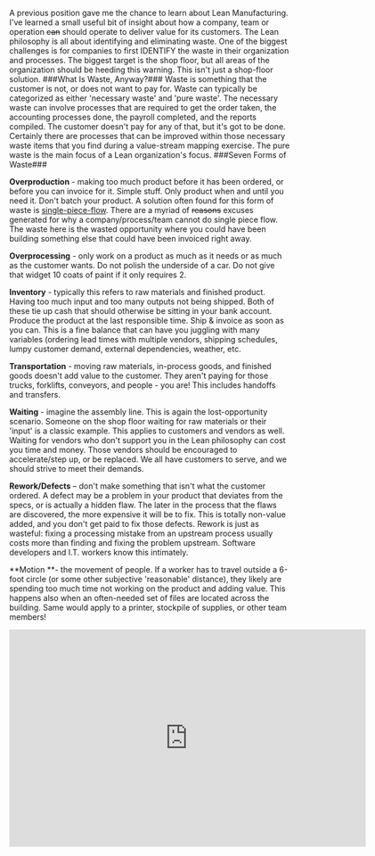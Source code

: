 <!--{Title:"The Seven Forms of Waste", PublishedOn:"2009-06-10T14:03:46", Intro:"A previous position gave me the chance to learn about Lean Manufacturing. I've learned a small usefu"} -->

A previous position gave me the chance to learn about Lean Manufacturing. I've learned a small useful bit of insight about how a company, team or operation <strike>can</strike> should operate to deliver value for its customers. The Lean philosophy is all about identifying and eliminating waste. One of the biggest challenges is for companies to first IDENTIFY the waste in their organization and processes. The biggest target is the shop floor, but all areas of the organization should be heeding this warning. This isn't just a shop-floor solution.
###What Is Waste, Anyway?###
Waste is something that the customer is not, or does not want to pay for. Waste can typically be categorized as either 'necessary waste' and 'pure waste'. The necessary waste can involve processes that are required to get the order taken, the accounting processes done, the payroll completed, and the reports compiled. The customer doesn't pay for any of that, but it's got to be done. Certainly there are processes that can be improved within those necessary waste items that you find during a value-stream mapping exercise. The pure waste is the main focus of a Lean organization's focus.
###Seven Forms of Waste###

**Overproduction** - making too much product before it has been ordered, or before you can invoice for it. Simple stuff. Only product when and until you need it. Don't batch your product. A solution often found for this form of waste is <a href="http://www.leanmanufacturingconcepts.com/WIPVsSinglePieceFlow.htm" target="_blank">single-piece-flow</a>. There are a myriad of <strike>reasons</strike> excuses generated for why a company/process/team cannot do single piece flow. The waste here is the wasted opportunity where you could have been building something else that could have been invoiced right away.

**Overprocessing**  - only work on a product as much as it needs or as much as the customer wants. Do not polish the underside of a car. Do not give that widget 10 coats of paint if it only requires 2. 

**Inventory** - typically this refers to raw materials and finished product. Having too much input and too many outputs not being shipped. Both of these tie up cash that should otherwise be sitting in your bank account. Produce the product at the last responsible time. Ship &amp; invoice as soon as you can. This is a fine balance that can have you juggling with many variables (ordering lead times with multiple vendors, shipping schedules, lumpy customer demand, external dependencies, weather, etc.

**Transportation** - moving raw materials, in-process goods, and finished goods doesn't add value to the customer. They aren't paying for those trucks, forklifts, conveyors, and people - you are! This includes handoffs and transfers.

**Waiting** - imagine the assembly line. This is again the lost-opportunity scenario. Someone on the shop floor waiting for raw materials or their 'input' is a classic example. This applies to customers and vendors as well. Waiting for vendors who don't support you in the Lean philosophy can cost you time and money. Those vendors should be encouraged to accelerate/step up, or be replaced. We all have customers to serve, and we should strive to meet their demands.

**Rework/Defects** – don't make something that isn't what the customer ordered. A defect may be a problem in your product that deviates from the specs, or is actually a hidden flaw. The later in the process that the flaws are discovered, the more expensive it will be to fix. This is totally non-value added, and you don't get paid to fix those defects. Rework is just as wasteful: fixing a processing mistake from an upstream process usually costs more than finding and fixing the problem upstream. Software developers and I.T. workers know this intimately.

**Motion **- the movement of people. If a worker has to travel outside a 6-foot circle (or some other subjective 'reasonable' distance), they likely are spending too much time not working on the product and adding value. This happens also when an often-needed set of files are located across the building. Same would apply to a printer, stockpile of supplies, or other team members!

  <iframe id="player" type="text/html" width="640" height="390"
  src="http://www.youtube.com/embed/jk9vgv7cXjw"
  frameborder="0"></iframe>
  